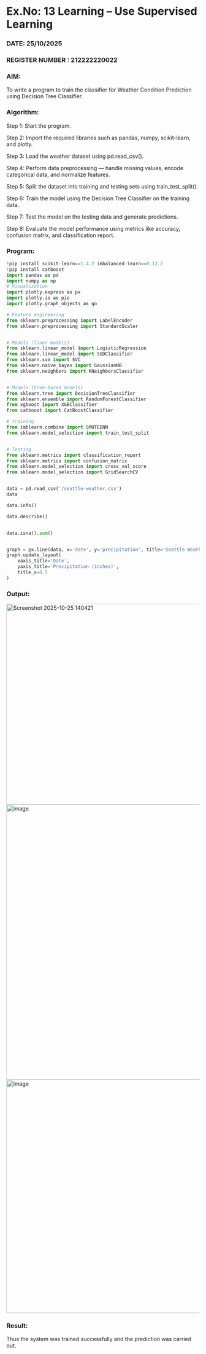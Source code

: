# Ex.No: 13 Learning – Use Supervised Learning  
### DATE: 25/10/2025                                                                     
### REGISTER NUMBER : 212222220022
### AIM: 
To write a program to train the classifier for Weather Condition Prediction using Decision Tree Classifier.
###  Algorithm:
Step 1: Start the program.

Step 2: Import the required libraries such as pandas, numpy, scikit-learn, and plotly.

Step 3: Load the weather dataset using pd.read_csv().

Step 4: Perform data preprocessing — handle missing values, encode categorical data, and normalize features.

Step 5: Split the dataset into training and testing sets using train_test_split().

Step 6: Train the model using the Decision Tree Classifier on the training data.

Step 7: Test the model on the testing data and generate predictions.

Step 8: Evaluate the model performance using metrics like accuracy, confusion matrix, and classification report.

### Program:
```py
!pip install scikit-learn==1.4.2 imbalanced-learn==0.12.2
!pip install catboost
import pandas as pd
import numpy as np
# Visualization
import plotly.express as px
import plotly.io as pio
import plotly.graph_objects as go

# Feature engineering
from sklearn.preprocessing import LabelEncoder
from sklearn.preprocessing import StandardScaler


# Models (liner models)
from sklearn.linear_model import LogisticRegression
from sklearn.linear_model import SGDClassifier
from sklearn.svm import SVC
from sklearn.naive_bayes import GaussianNB
from sklearn.neighbors import KNeighborsClassifier


# Models (tree-based models)
from sklearn.tree import DecisionTreeClassifier
from sklearn.ensemble import RandomForestClassifier
from xgboost import XGBClassifier
from catboost import CatBoostClassifier

# training
from imblearn.combine import SMOTEENN
from sklearn.model_selection import train_test_split


# Testing
from sklearn.metrics import classification_report
from sklearn.metrics import confusion_matrix
from sklearn.model_selection import cross_val_score
from sklearn.model_selection import GridSearchCV


data = pd.read_csv('/seattle-weather.csv')
data

data.info()

data.describe()


data.isna().sum()


graph = px.line(data, x='date', y='precipitation', title='Seattle Weather Precipitation Over Time')
graph.update_layout(
    xaxis_title='Date',
    yaxis_title='Precipitation (inches)',
    title_x=0.5
)
```
### Output:
<img width="852" height="523" alt="Screenshot 2025-10-25 140421" src="https://github.com/user-attachments/assets/01a3c75d-0055-45ce-9aa5-25519e0c6f27" />
<img width="791" height="717" alt="image" src="https://github.com/user-attachments/assets/528b223d-ef87-4367-90d7-cf6a02c9915c" />
<img width="1441" height="608" alt="image" src="https://github.com/user-attachments/assets/4f1c8f1a-3b59-41a1-99e9-e0c6c097a140" />



### Result:
Thus the system was trained successfully and the prediction was carried out.

